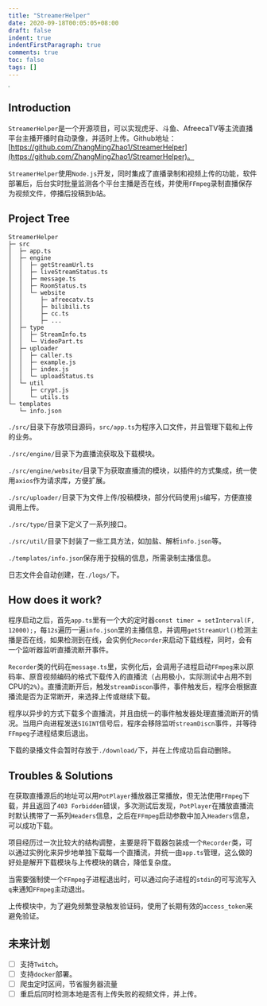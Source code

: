```yaml
---
title: "StreamerHelper"
date: 2020-09-18T00:05:05+08:00
draft: false
indent: true
indentFirstParagraph: true
comments: true
toc: false
tags: []
---
```




<img src="https://camo.githubusercontent.com/657a163e660f32aae67fce0af8cbdef47251f106/68747470733a2f2f73312e617831782e636f6d2f323032302f30372f32322f55624b4370712e706e67" style="zoom:20%;" />

## Introduction

`StreamerHelper`是一个开源项目，可以实现虎牙、斗鱼、AfreecaTV等主流直播平台主播开播时自动录像，并适时上传。Github地址：[https://github.com/ZhangMingZhao1/StreamerHelper](https://github.com/ZhangMingZhao1/StreamerHelper)。

`StreamerHelper`使用`Node.js`开发，同时集成了直播录制和视频上传的功能，软件部署后，后台实时批量监测各个平台主播是否在线，并使用`FFmpeg`录制直播保存为视频文件，停播后投稿到b站。

## Project Tree

```
StreamerHelper
├─ src
│  ├─ app.ts
│  ├─ engine
│  │  ├─ getStreamUrl.ts
│  │  ├─ liveStreamStatus.ts
│  │  ├─ message.ts
│  │  ├─ RoomStatus.ts
│  │  └─ website
│  │     ├─ afreecatv.ts
│  │     ├─ bilibili.ts
│  │     ├─ cc.ts
│  │     ├─ ...
│  ├─ type
│  │  ├─ StreamInfo.ts
│  │  └─ VideoPart.ts
│  ├─ uploader
│  │  ├─ caller.ts
│  │  ├─ example.js
│  │  ├─ index.js
│  │  └─ uploadStatus.ts
│  └─ util
│     ├─ crypt.js
│     └─ utils.ts
└─ templates
   └─ info.json
```

`./src/`目录下存放项目源码，`src/app.ts`为程序入口文件，并且管理下载和上传的业务。

`./src/engine/`目录下为直播流获取及下载模块。

`./src/engine/website/`目录下为获取直播流的模块，以插件的方式集成，统一使用`axios`作为请求库，方便扩展。

`./src/uploader/`目录下为文件上传/投稿模块，部分代码使用`js`编写，方便直接调用上传。

`./src/type/`目录下定义了一系列接口。

`./src/util/`目录下封装了一些工具方法，如加盐、解析`info.json`等。

`./templates/info.json`保存用于投稿的信息，所需录制主播信息。

日志文件会自动创建，在`./logs/`下。

## How does it work?

程序启动之后，首先`app.ts`里有一个大的定时器`const timer = setInterval(F, 12000);`，每`12s`遍历一遍`info.json`里的主播信息，并调用`getStreamUrl()`检测主播是否在线，如果检测到在线，会实例化`Recorder`来启动下载线程，同时，会有一个监听器监听直播流断开事件。

`Recorder`类的代码在`message.ts`里，实例化后，会调用子进程启动`FFmpeg`来以原码率、原音视频编码的格式下载传入的直播流（占用极小，实际测试中占用不到CPU的`2%`）。直播流断开后，触发`streamDiscon`事件，事件触发后，程序会根据直播流是否为正常断开，来选择上传或继续下载。

程序以异步的方式下载多个直播流，并且由统一的事件触发器处理直播流断开的情况。当用户向进程发送`SIGINT`信号后，程序会移除监听`streamDiscn`事件，并等待`FFmpeg`子进程结束后退出。

下载的录播文件会暂时存放于`./download/`下，并在上传成功后自动删除。

## Troubles & Solutions

在获取直播源后的地址可以用`PotPlayer`播放器正常播放，但无法使用`FFmpeg`下载，并且返回了`403 Forbidden`错误，多次测试后发现，`PotPlayer`在播放直播流时默认携带了一系列`Headers`信息，之后在`FFmpeg`启动参数中加入`Headers`信息，可以成功下载。

项目经历过一次比较大的结构调整，主要是将下载器包装成一个`Recorder`类，可以通过实例化来异步地单独下载每一个直播流，并统一由`app.ts`管理，这么做的好处是解开下载模块与上传模块的耦合，降低复杂度。

当需要强制使一个`FFmpeg`子进程退出时，可以通过向子进程的`stdin`的可写流写入`q`来通知`FFmpeg`主动退出。

上传模块中，为了避免频繁登录触发验证码，使用了长期有效的`access_token`来避免验证。

## 未来计划

- [ ] 支持`Twitch`。
- [ ] 支持`docker`部署。
- [ ] 爬虫定时区间，节省服务器流量
- [ ] 重启后同时检测本地是否有上传失败的视频文件，并上传。